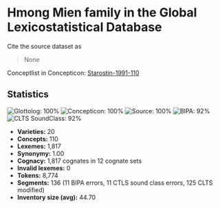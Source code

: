 # Hmong Mien family in the Global Lexicostatistical Database

Cite the source dataset as

> None

Conceptlist in Concepticon: [Starostin-1991-110](http://concepticon.clld.org/contributions/Starostin-1991-110)

## Statistics



![Glottolog: 100%](https://img.shields.io/badge/Glottolog-100%25-brightgreen.svg "Glottolog: 100%")
![Concepticon: 100%](https://img.shields.io/badge/Concepticon-100%25-brightgreen.svg "Concepticon: 100%")
![Source: 100%](https://img.shields.io/badge/Source-100%25-brightgreen.svg "Source: 100%")
![BIPA: 92%](https://img.shields.io/badge/BIPA-92%25-green.svg "BIPA: 92%")
![CLTS SoundClass: 92%](https://img.shields.io/badge/CLTS%20SoundClass-92%25-green.svg "CLTS SoundClass: 92%")

- **Varieties:** 20
- **Concepts:** 110
- **Lexemes:** 1,817
- **Synonymy:** 1.00
- **Cognacy:** 1,817 cognates in 12 cognate sets
- **Invalid lexemes:** 0
- **Tokens:** 8,774
- **Segments:** 136 (11 BIPA errors, 11 CTLS sound class errors, 125 CLTS modified)
- **Inventory size (avg):** 44.70